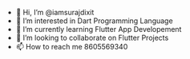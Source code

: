 - 👋 Hi, I’m @iamsurajdixit
- 👀 I’m interested in Dart Programming Language
- 🌱 I’m currently learning Flutter App Developement
- 💞️ I’m looking to collaborate on Flutter Projects
- 📫 How to reach me 8605569340

<!---
iamsurajdixit/iamsurajdixit is a ✨ special ✨ repository because its `README.md` (this file) appears on your GitHub profile.
You can click the Preview link to take a look at your changes.
--->
